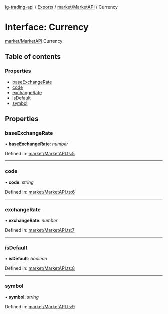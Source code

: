 [ig-trading-api](../README.md) / [Exports](../modules.md) / [market/MarketAPI](../modules/market_marketapi.md) / Currency

# Interface: Currency

[market/MarketAPI](../modules/market_marketapi.md).Currency

## Table of contents

### Properties

- [baseExchangeRate](market_marketapi.currency.md#baseexchangerate)
- [code](market_marketapi.currency.md#code)
- [exchangeRate](market_marketapi.currency.md#exchangerate)
- [isDefault](market_marketapi.currency.md#isdefault)
- [symbol](market_marketapi.currency.md#symbol)

## Properties

### baseExchangeRate

• **baseExchangeRate**: _number_

Defined in: [market/MarketAPI.ts:5](https://github.com/bennycode/ig-trading-api/blob/e858a27/src/market/MarketAPI.ts#L5)

---

### code

• **code**: _string_

Defined in: [market/MarketAPI.ts:6](https://github.com/bennycode/ig-trading-api/blob/e858a27/src/market/MarketAPI.ts#L6)

---

### exchangeRate

• **exchangeRate**: _number_

Defined in: [market/MarketAPI.ts:7](https://github.com/bennycode/ig-trading-api/blob/e858a27/src/market/MarketAPI.ts#L7)

---

### isDefault

• **isDefault**: _boolean_

Defined in: [market/MarketAPI.ts:8](https://github.com/bennycode/ig-trading-api/blob/e858a27/src/market/MarketAPI.ts#L8)

---

### symbol

• **symbol**: _string_

Defined in: [market/MarketAPI.ts:9](https://github.com/bennycode/ig-trading-api/blob/e858a27/src/market/MarketAPI.ts#L9)
